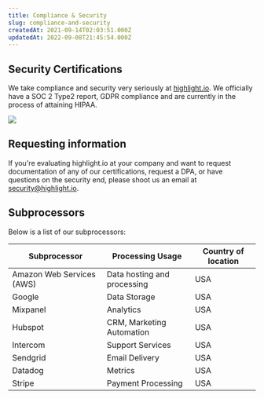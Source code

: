 ```yaml
---
title: Compliance & Security
slug: compliance-and-security
createdAt: 2021-09-14T02:03:51.000Z
updatedAt: 2022-09-08T21:45:54.000Z
---
```


## Security Certifications

We take compliance and security very seriously at [highlight.io](https://highlight.io). We officially have a SOC 2 Type2 report, GDPR compliance and are currently in the process of attaining HIPAA. 

![](/images/certs.png)

## Requesting information

If you're evaluating highlight.io at your company and want to request documentation of any of our certifications, request a DPA, or have questions on the security end, please shoot us an email at [security@highlight.io](mailto:security@highlight.io).

## Subprocessors

Below is a list of our subprocessors:

| Subprocessor              | Processing Usage            | Country of location |
|---------------------------|-----------------------------|---------------------|
| Amazon Web Services (AWS) | Data hosting and processing | USA                 |
| Google                    | Data Storage                | USA                 |
| Mixpanel                  | Analytics                   | USA                 |
| Hubspot                   | CRM, Marketing Automation   | USA                 |
| Intercom                  | Support Services            | USA                 |
| Sendgrid                  | Email Delivery              | USA                 |
| Datadog                   | Metrics                     | USA                 |
| Stripe                    | Payment Processing          | USA                 |